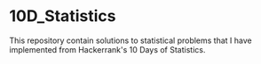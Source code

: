# 10D_Statistics
This repository contain solutions to statistical problems that I have implemented from Hackerrank's 10 Days of Statistics.
